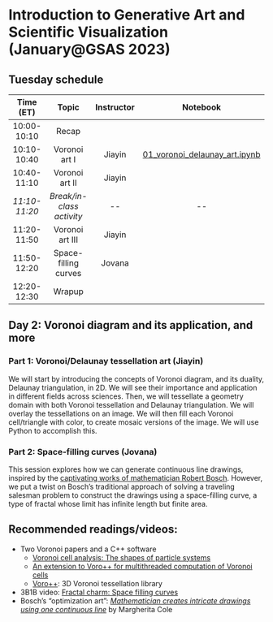 # Introduction to Generative Art and Scientific Visualization (January@GSAS 2023)

## Tuesday schedule

|   Time (ET)   |           Topic           | Instructor | Notebook |
|:-------------:|:-------------------------:|:----------:|:--------:|
|  10:00-10:10  |           Recap           |            |          |
|  10:10-10:40  |       Voronoi art I       |   Jiayin   | [01_voronoi_delaunay_art.ipynb](https://github.com/yue-sun/generative-art/blob/main/02_tuesday/01_voronoi_delaunay_art.ipynb) |
|  10:40-11:10  |       Voronoi art II      |   Jiayin   |          |
| _11:10-11:20_ | _Break/in-class activity_ |    _--_    |   _--_   |
|  11:20-11:50  |      Voronoi art III      |   Jiayin   |          |
|  11:50-12:20  |    Space-filling curves   |   Jovana   |          |
|  12:20-12:30  |           Wrapup          |            |          |

## Day 2: Voronoi diagram and its application, and more

### Part 1: Voronoi/Delaunay tessellation art (Jiayin)
We will start by introducing the concepts of Voronoi diagram, and its duality, Delaunay triangulation, in 2D. We will see their importance and application in different fields across sciences. Then, we will tessellate a geometry domain with both Voronoi tessellation and Delaunay triangulation. We will overlay the tessellations on an image. We will then fill each Voronoi cell/triangle with color, to create mosaic versions of the image. We will use Python to accomplish this. 

### Part 2: Space-filling curves (Jovana)
This session explores how we can generate continuous line drawings, inspired by the [captivating works of mathematician Robert Bosch](https://www2.oberlin.edu/math/faculty/bosch/tspart-page.html). However, we put a twist on Bosch’s traditional approach of solving a traveling salesman problem to construct the drawings using a space-filling curve, a type of fractal whose limit has infinite length but finite area.

## Recommended readings/videos:
- Two Voronoi papers and a C++ software
    - [Voronoi cell analysis: The shapes of particle systems](https://arxiv.org/pdf/2201.10842.pdf)
    - [An extension to Voro++ for multithreaded computation of Voronoi cells](https://arxiv.org/pdf/2209.11606.pdf)
    - [Voro++](https://math.lbl.gov/voro++/): 3D Voronoi tessellation library
- 3B1B video: [Fractal charm: Space filling curves](https://www.youtube.com/watch?v=RU0wScIj36o)
- Bosch’s “optimization art”: [_Mathematician creates intricate drawings using one continuous line_](https://mymodernmet.com/robert-bosch-optimization-art/) by Margherita Cole